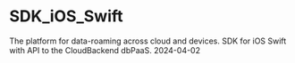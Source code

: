 # SDK_iOS_Swift
The platform for data-roaming across cloud and devices. SDK for iOS Swift with API to the CloudBackend dbPaaS.
2024-04-02

